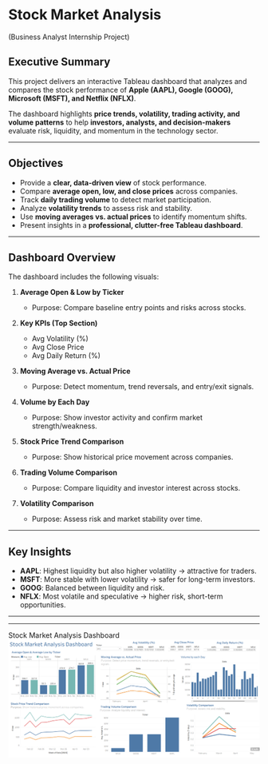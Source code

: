 # Stock Market Analysis   
 (Business Analyst Internship Project)
 
## Executive Summary  
This project delivers an interactive Tableau dashboard that analyzes and compares the stock performance of **Apple (AAPL), Google (GOOG), Microsoft (MSFT), and Netflix (NFLX)**.  

The dashboard highlights **price trends, volatility, trading activity, and volume patterns** to help **investors, analysts, and decision-makers** evaluate risk, liquidity, and momentum in the technology sector.  

---

## Objectives  
- Provide a **clear, data-driven view** of stock performance.  
- Compare **average open, low, and close prices** across companies.  
- Track **daily trading volume** to detect market participation.  
- Analyze **volatility trends** to assess risk and stability.  
- Use **moving averages vs. actual prices** to identify momentum shifts.  
- Present insights in a **professional, clutter-free Tableau dashboard**.  

---

## Dashboard Overview  
The dashboard includes the following visuals:  

1. **Average Open & Low by Ticker**  
   - Purpose: Compare baseline entry points and risks across stocks.  

2. **Key KPIs (Top Section)**  
   - Avg Volatility (%)  
   - Avg Close Price  
   - Avg Daily Return (%)  

3. **Moving Average vs. Actual Price**  
   - Purpose: Detect momentum, trend reversals, and entry/exit signals.  

4. **Volume by Each Day**  
   - Purpose: Show investor activity and confirm market strength/weakness.  

5. **Stock Price Trend Comparison**  
   - Purpose: Show historical price movement across companies.  

6. **Trading Volume Comparison**  
   - Purpose: Compare liquidity and investor interest across stocks.  

7. **Volatility Comparison**  
   - Purpose: Assess risk and market stability over time.  

---

## Key Insights  
- **AAPL**: Highest liquidity but also higher volatility → attractive for traders.  
- **MSFT**: More stable with lower volatility → safer for long-term investors.  
- **GOOG**: Balanced between liquidity and risk.  
- **NFLX**: Most volatile and speculative → higher risk, short-term opportunities.  

--- 
 <a href="https://github.com/Anjalikumariyes/Stock-Market-Analysis/blob/main/Analysis%20data.xlsx" alt="Dataset"> </a>

---
Stock Market Analysis Dashboard 
<img src = "https://github.com/Anjalikumariyes/Stock-Market-Analysis/blob/main/Stock-market-anlysis-dashboard.png" alt = "Overall-Report-view">
